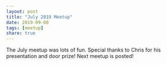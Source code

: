 ```yaml
---
layout: post
title: "July 2019 Meetup"
date: 2019-09-08
tags: [meetup]
share: true
---
```

The July meetup was lots of fun. Special thanks to Chris for his presentation and door prize! Next meetup is posted!
